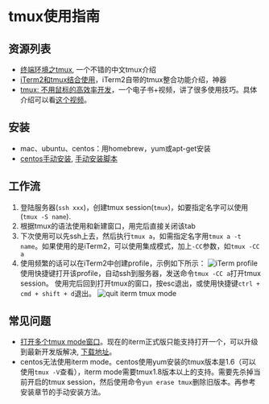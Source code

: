 # tmux使用指南

## 资源列表
- [终端环境之tmux][1], 一个不错的中文tmux介绍
- [iTerm2和tmux结合使用][2]，iTerm2自带的tmux整合功能介绍，神器
- [tmux: 不用鼠标的高效率开发][3]，一个电子书+视频，讲了很多使用技巧。具体介绍可以看[这个视频][4]。


## 安装
- mac、ubuntu、centos：用homebrew，yum或apt-get安装
- [centos手动安装][5], [手动安装脚本][6]

## 工作流
1. 登陆服务器(`ssh xxx`)，创建tmux session(`tmux`)，如要指定名字可以使用(`tmux -S name`).
2. 根据tmux的语法使用和新建窗口，用完后直接关闭该tab
3. 下次使用可以先ssh上去，然后执行`tmux a`，如需指定名字用`tmux a -t name`。如果使用的是iTerm2，可以使用集成模式，加上`-CC`参数，如`tmux -CC a`
4. 使用频繁的话可以在iTerm2中创建profile，示例如下所示：
    ![iTerm profile](http://wenchao-img.qiniudn.com/2917474f0ff4e1df8dfc4377858c1b5b.png)
    使用快捷键打开该profile，自动ssh到服务器，发送命令`tmux -CC a`打开tmux session。
    使用完后回到打开tmux的窗口，按esc退出，或使用快捷键`ctrl + cmd + shift + d`退出。
    ![quit iterm tmux mode](http://wenchao-img.qiniudn.com/33f4b4577190fc0df7c1efce3fd767c7.png)

## 常见问题
- [打开多个tmux mode窗口](https://code.google.com/p/iterm2/issues/detail?id=1746)。现在的iterm正式版只能支持打开一个，可以升级到最新开发版解决,
[下载地址](https://iterm2.com/nightly/latest)。
- centos无法使用iterm mode。centos使用yum安装的tmux版本是1.6（可以使用`tmux -V`查看），iterm mode需要tmux1.8版本以上的支持。需要先杀掉当前开启的tmux session，然后使用命令`yun erase tmux`删除旧版本。再参考安装章节的手动安装方法。



[1]: http://foocoder.com/blog/zhong-duan-huan-jing-zhi-tmux.html/
[2]: https://code.google.com/p/iterm2/wiki/TmuxIntegration
[3]: https://pragprog.com/book/bhtmux/tmux
[4]: https://www.youtube.com/watch?v=JXwS7z6Dqic
[5]: http://spenserj.com/blog/2013/11/11/installing-tmux-in-centos/
[6]: https://gist.github.com/yely/b1e4e57f629ca0a37931
